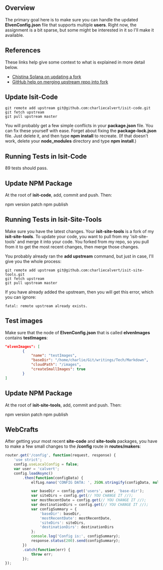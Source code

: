 ## Overview

The primary goal here is to make sure you can handle the updated **ElvenConfig.json** file that supports multiple **users**. Right now, the assignment is a bit sparse, but some might be interested in it so I'll make it available.

## References

These links help give some context to what is explained in more detail below.

- [Chistina Solana on updating a fork][csf]
- [GitHub help on merging upstream repo into fork][gmh]

## Update Isit-Code

    git remote add upstream git@github.com:charliecalvert/isit-code.git
    git fetch upstream
    git pull upstream master

You will probably get a few simple conflicts in your **package.json** file. You can fix these yourself with ease. Forget about fixing the **package-lock.json** file. Just delete it, and then type **npm install** to recreate. (If that doesn't work, delete your **node_modules** directory and type **npm install**.)

## Running Tests in Isit-Code

89 tests should pass.

## Update NPM Package

At the root of **isit-code**, add, commit and push. Then:

  npm version patch
  npm publish

## Running Tests in Isit-Site-Tools

Make sure you have the latest changes. Your **isit-site-tools** is a fork of my **isit-site-tools**. To update your code, you want to pull from my 'isit-site-tools' and merge it into your code. You forked from my repo, so you pull from it to get the most recent changes, then merge those changes.

You probably already ran the **add upstream** command, but just in case, I'll give you the whole process:

```nohighlighting
git remote add upstream git@github.com:charliecalvert/isit-site-tools.git
git fetch upstream
git pull upstream master
```

If you have already added the upstream, then you will get this error, which you can ignore:

    fatal: remote upstream already exists.

## Test images

Make sure that the node of **ElvenConfig.json** that is called  **elvenImages** contains **testImages**:

```json
"elvenImages": [
        {
            "name": "testImages",
            "baseDir": "/home/charlie/Git/writings/Tech/Markdown",
            "cloudPath": "/images",
            "createSmallImages": true
        }
]
```

## Update NPM Package

At the root of **isit-site-tools**, add, commit and push. Then:

  npm version patch
  npm publish


## WebCrafts

After getting your most recent **site-code** and **site-tools** packages, you have to make a few small changes to the **/config** route in **routes/makers**:

```javascript
router.get('/config', function(request, response) {
    'use strict';
    config.useLocalConfig = false;
    var user = 'calvert';
    config.loadAsync()
        .then(function(configData) {
            elfLog.nano('CONFIG DATA: ', JSON.stringify(configData, null, 4));

            var baseDir = config.get('users', user, 'base-dir');
            var siteDirs = config.get(// YOU CHANGE IT //);
            var mostRecentDate = config.get(// YOU CHANGE IT //);
            var destinationDirs = config.get(// YOU CHANGE IT //);
            var configSummary = {
                'baseDir': baseDir,
                'mostRecentDate': mostRecentDate,
                'siteDirs': siteDirs,
                'destinationDirs': destinationDirs
            };
            console.log('Config is:', configSummary);
            response.status(200).send(configSummary);
        })
        .catch(function(err) {
            throw err;
        });
});

```

[csf]:https://gist.github.com/CristinaSolana/1885435
[gmh]: https://help.github.com/articles/merging-an-upstream-repository-into-your-fork/
